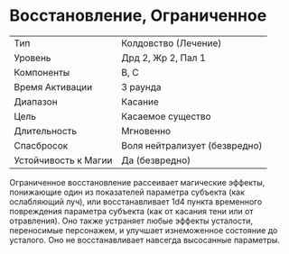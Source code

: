 
# Восстановление, Ограниченное

| | |
|---|---|
|Тип|Колдовство (Лечение)|
|Уровень| Дрд 2, Жр 2, Пал 1|
|Компоненты| В, С|
|Время Активации| 3 раунда|
|Диапазон| Касание|
|Цель| Касаемое существо|
|Длительность| Мгновенно|
|Спасбросок| Воля нейтрализует (безвредно)|
|Устойчивость к Магии| Да (безвредно)|

Ограниченное восстановление рассеивает магические эффекты, понижающие
один из показателей параметра субъекта (как ослабляющий луч), или восстанавливает 1d4 пункта временного повреждения параметра субъекта (как от
касания тени или от отравления). Оно
также устраняет любые эффекты усталости, переносимые персонажем, и
улучшает изнеможенное состояние до
усталого. Оно не восстанавливает навсегда высосанные параметры.